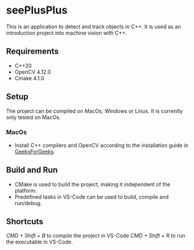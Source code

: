 # seePlusPlus

This is an application to detect and track objects in C++.
It is used as an introduction project into machine vision with C++.

## Requirements

- C++20
- OpenCV 4.12.0
- Cmake 4.1.0

## Setup

The project can be compiled on MacOs, Windows or Linux.
It is currently only tested on MacOs.

### MacOs

- Install C++ compilers and OpenCV according to the installation guide in [GeeksForGeeks](https://www.geeksforgeeks.org/installation-guide/how-to-install-opencv-for-c-on-macos/).

## Build and Run

- CMake is used to build the project, making it independent of the platform.
- Predefined tasks in VS-Code can be used to build, compile and run/debug.

## Shortcuts

_CMD + Shift + B_ to compile the project in VS-Code
_CMD + Shift + R_ to run the executable in VS-Code.